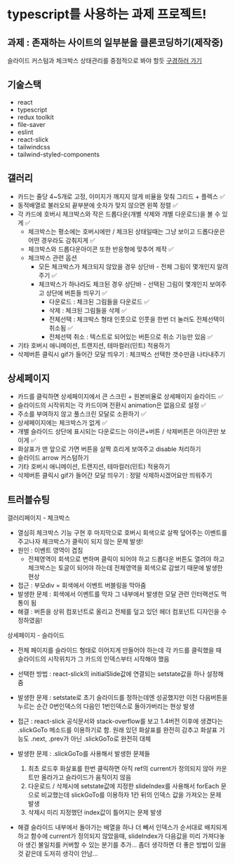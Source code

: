 # typescript를 사용하는 과제 프로젝트!
 
과제 : 존재하는 사이트의 일부분을 클론코딩하기(제작중)
 -
슬라이드 커스텀과 체크박스 상태관리를 중점적으로 봐야 할듯
[구경하러 가기]( https://matty255.github.io/clonecodinghouse/)

기술스택
  -
- react
- typescript
- redux toolkit
- file-saver
- eslint
- react-slick
- tailwindcss
- tailwind-styled-components


갤러리
  - 
- 카드는 줄당 4~5개로 고정, 이미지가 깨지지 않게 비율을 맞춰 그리드 + 플렉스 ✅ 
- 동적배열로 불러오되 끝부분에 숫자가 맞지 않으면 왼쪽 정렬 ✅ 
- 각 카드에 호버시 체크박스와 작은 드롭다운(개별 삭제와 개별 다운로드)을 볼 수 있게 ✅ 
  - 체크박스는 평소에는 호버시에만 / 체크된 상태일때는 그냥 보이고 드롭다운은 어떤 경우라도 감춰지게 ✅ 
  - 체크박스와 드롭다운아이콘 또한 반응형에 맞추어 제작 ✅
  - 체크박스 관련 옵션
    - 모든 체크박스가 체크되지 않았을 경우 상단바 - 전체 그림이 몇개인지 알려주기 ✅ 
    - 체크박스가 하나라도 체크된 경우 상단바 - 선택된 그림이 몇개인지 보여주고 상단에 버튼들 띄우기 ✅ 
      - 다운로드 : 체크된 그림들을 다운로드 ✅ 
      - 삭제 : 체크된 그림들을 삭제 ✅ 
      - 전체선택 : 체크박스 형태 인풋으로 인풋을 한번 더 눌러도 전체선택이 취소됨 ✅ 
      - 전체선택 취소 : 텍스트로 되어있는 버튼으로 취소 기능만 있음 ✅ 
- 기타 호버시 애니메이션, 트랜지션, 테마컬러(민트) 적용하기
- 삭제버튼 클릭시 gif가 들어간 모달 띄우기 : 체크박스 선택한 갯수만큼 나타내주기

상세페이지
  -
- 카드를 클릭하면 상세페이지에서 큰 스크린 + 원본비율로 상세페이지 슬라이드 ✅ 
- 슬라이드의 시작위치는 각 카드이며 전환시 animation은 없음으로 설정 ✅ 
- 주소를 부여하지 않고 풀스크린 모달로 소환하기 ✅ 
- 상세페이지에는 체크박스가 없게 ✅ 
- 개별 슬라이드 상단에 표시되는 다운로드는 아이콘+버튼 / 삭제버튼은 아이콘만 보이게 ✅ 
- 화살표가 맨 앞으로 가면 버튼을 살짝 흐리게 보여주고 disable 처리하기 
- 슬라이드 arrow 커스텀하기
- 기타 호버시 애니메이션, 트랜지션, 테마컬러(민트) 적용하기
- 삭제버튼 클릭시 gif가 들어간 모달 띄우기 : 정말 삭제하시겠어요만 띄워주기


트러블슈팅
  -
갤러리페이지 - 체크박스
 - 열심히 체크박스 기능 구현 후 마지막으로 호버시 회색으로 살짝 덮어주는 이벤트를 주고나자 체크박스가 클릭이 되지 않는 문제 발생!
 - 원인 : 이벤트 영역이 겹침
   - 전체영역이 회색으로 변하며 클릭이 되어야 하고 드롭다운 버튼도 열려야 하고 체크박스는 토글이 되어야 하는데 전체영역을 회색으로 감쌌기 때문에 발생한 현상
 - 접근 : 부모div = 회색에서 이벤트 버블링을 막아줌
 - 발생한 문제 : 회색에서 이벤트를 막자 그 내부에서 발생한 모달 관련 인터랙션도 먹통이 됨
 - 해결 : 버튼을 상위 컴포넌트로 올리고 전체를 덮고 있던 헤더 컴포넌트 디자인을 수정하였음!
 
 
상세페이지 - 슬라이드
  - 전체 페이지를 슬라이드 형태로 이어지게 만들어야 하는데 각 카드를 클릭했을 때 슬라이드의 시작위치가 그 카드의 인덱스부터 시작해야 했음
  - 선택한 방법 : react-slick의 initialSlide값에 연결되는 setstate값을 하나 설정해줌
  
  - 발생한 문제 : setstate로 초기 슬라이드를 정하는데엔 성공했지만 이전 다음버튼을 누르는 순간 0번인덱스의 다음인 1번인덱스로 돌아가버리는 현상 발생
  
  - 접근 : react-slick 공식문서와 stack-overflow를 보고 1.4버전 이후에 생겼다는 .slickGoTo 메소드를 이용하기로 함.
    원래 있던 화살표를 완전히 감추고 화살표 기능도 .next, .prev가 아닌 .slickGoTo로 완전히 대체

  - 발생한 문제 : .slickGoTo를 사용해서 발생한 문제들
      1. 최초 로드후 화살표를 한번 클릭하면 아직 ref의 current가 정의되지 않아 카운트만 올라가고 슬라이드가 움직이지 않음
      2. 다운로드 / 삭제시에 setstate값에 지정한 slideIndex를 사용해서 forEach 문으로 비교했는데 slickGoTo를 이용하자 1칸 뒤의 인덱스 값을 가져오는 문제 발생
      3. 삭제시 미리 지정했던 index값이 틀어지는 문제 발생
     
  - 해결
    슬라이드 내부에서 돌아가는 배열을 하나 더 빼서 인덱스가 순서대로 배치되게 하고 함수에 current가 정의되지 않았을때, slideIndex가 다음값을 미리 가져다놓아 생긴 불일치를 커버할       수 있는 분기를 추가... 좀더 생각하면 더 좋은 방법이 있을 것 같은데 도저히 생각이 안남...
 
